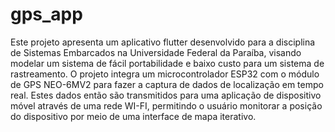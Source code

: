 # gps_app

Este projeto apresenta um aplicativo flutter desenvolvido para a disciplina de Sistemas Embarcados na Universidade Federal da Paraı́ba, visando modelar um sistema de fácil portabilidade e baixo custo para um sistema de rastreamento. O projeto integra um microcontrolador ESP32 com o módulo de GPS NEO-6MV2 para fazer a captura de dados de localização em tempo real. Estes dados então são transmitidos para uma aplicação de dispositivo móvel através de uma rede WI-FI, permitindo o usuário monitorar a posição do dispositivo por meio de uma interface de mapa iterativo.